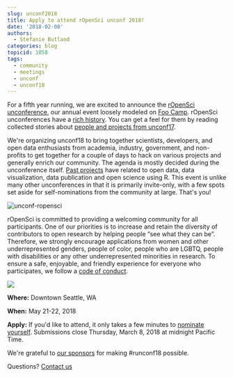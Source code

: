 ```yaml
---
slug: unconf2018
title: Apply to attend rOpenSci unconf 2018!
date: '2018-02-08'
authors:
  - Stefanie Butland
categories: blog
topicid: 1058
tags:
  - community
  - meetings
  - unconf
  - unconf18
---
```


For a fifth year running, we are excited to announce the [rOpenSci unconference](http://unconf18.ropensci.org/), our annual event loosely modeled on [Foo Camp](https://en.wikipedia.org/wiki/Foo_Camp). rOpenSci unconferences have a [rich history](/blog/2014/05/14/ropenhack/). You can get a feel for them by reading collected stories about [people and projects from unconf17](/blog/2017/06/02/unconf2017/).

We're organizing unconf18 to bring together scientists, developers, and open data enthusiasts from academia, industry, government, and non-profits to get together for a couple of days to hack on various projects and generally enrich our community. The agenda is mostly decided during the unconference itself. [Past projects](https://github.com/ropensci/unconf17/issues) have related to open data, data visualization, data publication and open science using R. This event is unlike many other unconferences in that it is primarily invite-only, with a few spots set aside for self-nominations from the community at large. That's you!

![unconf-ropensci](/img/blog-images/2018-02-08-unconf18/unconf_compendium.jpg)

rOpenSci is committed to providing a welcoming community for all participants. One of our priorities is to increase and retain the diversity of contributors to open research by helping people “see what they can be”. Therefore, we strongly encourage applications from women and other underrepresented genders, people of color, people who are LGBTQ, people with disabilities or any other underrepresented minorities in research. To ensure a safe, enjoyable, and friendly experience for everyone who participates, we follow a [code of conduct](http://unconf18.ropensci.org/coc.html).

<!---
[![unconf-ropensci](http://unconf18.ropensci.org/images/Seattle.svg)](http://unconf18.ropensci.org)
--->

<div><a href="http://unconf18.ropensci.org"><img src="/img/blog-images/2018-02-08-unconf18/Seattle.svg"/></a></div>

**Where:** Downtown Seattle, WA

**When:** May 21-22, 2018

**Apply:** If you'd like to attend, it only takes a few minutes to [nominate yourself](http://unconf18.ropensci.org/apply). Submissions close Thursday, March 8, 2018 at midnight Pacific Time.


We're grateful to [our sponsors](http://unconf18.ropensci.org/#sponsors) for making #runconf18 possible.

Questions? [Contact us](/contact.html)
